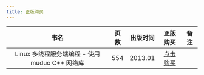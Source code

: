 ```yaml
---
title: 正版购买
---
```


|                      书名                      | 页数 | 出版时间 |                         正版购买                          | 备注 |
| :--------------------------------------------: | :--: | :------: | :-------------------------------------------------------: | :--: |
| Linux 多线程服务端编程 - 使用 muduo C++ 网络库 | 554  | 2013.01  | [点击购买](https://product.dangdang.com/12308304807.html) |      |

